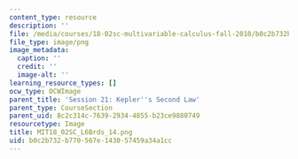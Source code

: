 ```yaml
---
content_type: resource
description: ''
file: /media/courses/18-02sc-multivariable-calculus-fall-2010/b0c2b732b770567e143057459a34a1cc_MIT18_02SC_L6Brds_14.png
file_type: image/png
image_metadata:
  caption: ''
  credit: ''
  image-alt: ''
learning_resource_types: []
ocw_type: OCWImage
parent_title: 'Session 21: Kepler''s Second Law'
parent_type: CourseSection
parent_uid: 8c2c314c-7639-2934-4855-b23ce9880749
resourcetype: Image
title: MIT18_02SC_L6Brds_14.png
uid: b0c2b732-b770-567e-1430-57459a34a1cc
---
```

